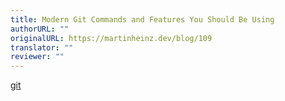 ```yaml
---
title: Modern Git Commands and Features You Should Be Using
authorURL: ""
originalURL: https://martinheinz.dev/blog/109
translator: ""
reviewer: ""
---
```


[git][1]

<!-- more -->

[1]: /tag/git/